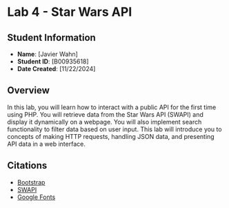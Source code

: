 # Lab 4 - Star Wars API

## Student Information

- **Name**: [Javier Wahn]
- **Student ID**: [B00935618]
- **Date Created**: [11/22/2024]

## Overview

In this lab, you will learn how to interact with a public API for the first time using PHP. You will retrieve data from the Star Wars API (SWAPI) and display it dynamically on a webpage. You will also implement search functionality to filter data based on user input. This lab will introduce you to concepts of making HTTP requests, handling JSON data, and presenting API data in a web interface.

## Citations

- [Bootstrap](https://cdn.jsdelivr.net/npm/bootstrap@5.3.0/dist/css/bootstrap.min.css)
- [SWAPI](https://swapi.dev/)
- [Google Fonts](https://fonts.googleapis.com/css2?family=Roboto:wght@400;700&display=swap)
